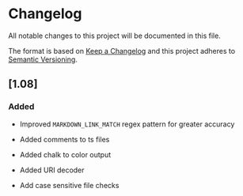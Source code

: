 # Changelog

All notable changes to this project will be documented in this file.

The format is based on [Keep a Changelog](http://keepachangelog.com/)
and this project adheres to [Semantic Versioning](http://semver.org/).

## [1.08]

### Added

* Improved `MARKDOWN_LINK_MATCH` regex pattern for greater accuracy

* Added comments to ts files

* Added chalk to color output

* Added URI decoder

* Add case sensitive file checks
